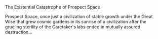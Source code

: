 The Existential Catastrophe of Prospect Space

Prospect Space, once just a civilization of stable growth under the Great Wise that grew cosmic gardens in its sunrise of a civilization after the grueling sterility of the Caretaker's labs ended in mutually assured destruction...  

